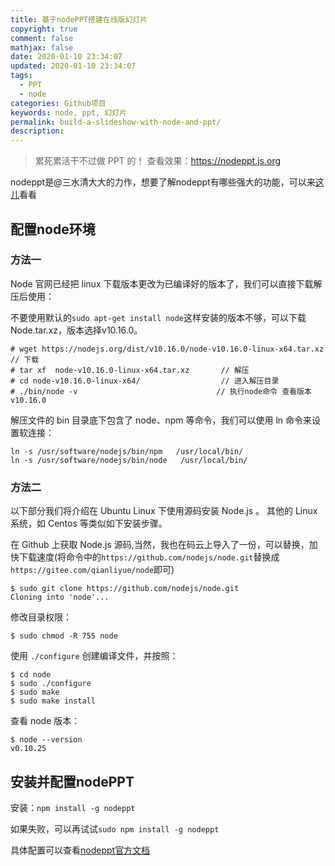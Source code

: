 ```yaml
---
title: 基于nodePPT搭建在线版幻灯片
copyright: true
comment: false
mathjax: false
date: 2020-01-10 23:34:07
updated: 2020-01-10 23:34:07
tags:
  - PPT
  - node
categories: Github项目
keywords: node, ppt, 幻灯片
permalink: build-a-slideshow-with-node-and-ppt/
description:
---
```

> 累死累活干不过做 PPT 的！
> 查看效果：https://nodeppt.js.org

nodeppt是@三水清大大的力作，想要了解nodeppt有哪些强大的功能，可以来[这儿](https://github.com/ksky521/nodeppt)看看
<!-- more -->

## 配置node环境

### 方法一
Node 官网已经把 linux 下载版本更改为已编译好的版本了，我们可以直接下载解压后使用：

不要使用默认的`sudo apt-get install node`这样安装的版本不够，可以下载Node.tar.xz，版本选择v10.16.0。

```
# wget https://nodejs.org/dist/v10.16.0/node-v10.16.0-linux-x64.tar.xz    // 下载
# tar xf  node-v10.16.0-linux-x64.tar.xz       // 解压
# cd node-v10.16.0-linux-x64/                  // 进入解压目录
# ./bin/node -v                               // 执行node命令 查看版本
v10.16.0
```

解压文件的 bin 目录底下包含了 node、npm 等命令，我们可以使用 ln 命令来设置软连接：

```
ln -s /usr/software/nodejs/bin/npm   /usr/local/bin/ 
ln -s /usr/software/nodejs/bin/node   /usr/local/bin/
```
### 方法二

以下部分我们将介绍在 Ubuntu Linux 下使用源码安装 Node.js 。 其他的 Linux 系统，如 Centos 等类似如下安装步骤。

在 Github 上获取 Node.js 源码,当然，我也在码云上导入了一份，可以替换，加快下载速度(将命令中的`https://github.com/nodejs/node.git`替换成`https://gitee.com/qianliyue/node`即可)

```
$ sudo git clone https://github.com/nodejs/node.git
Cloning into 'node'...
```
修改目录权限：
```
$ sudo chmod -R 755 node
```
使用 `./configure` 创建编译文件，并按照：
```
$ cd node
$ sudo ./configure
$ sudo make
$ sudo make install
```
查看 node 版本：
```
$ node --version
v0.10.25
```
## 安装并配置nodePPT

安装：`npm install -g nodeppt`

如果失败，可以再试试`sudo npm install -g nodeppt`

具体配置可以查看[nodeppt官方文档](https://github.com/ksky521/nodeppt)

